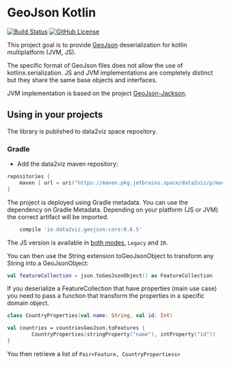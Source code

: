 GeoJson Kotlin
=========================

[![Build Status](https://travis-ci.org/data2viz/geojson-kotlin.svg?branch=master)](https://travis-ci.org/data2viz/geojson-kotlin)
[![GitHub License](https://img.shields.io/badge/license-Apache%20License%202.0-blue.svg?style=flat)](http://www.apache.org/licenses/LICENSE-2.0)


This project goal is to provide [GeoJson](https://tools.ietf.org/html/rfc7946) deserialization for kotlin multiplatform (JVM, JS).





The specific format of GeoJson files does not allow the use of kotlinx.serialization. JS and
JVM implementations are completely distinct but they share the same base objects and interfaces.

JVM implementation is based on the project [GeoJson-Jackson](https://github.com/opendatalab-de/geojson-jackson).

## Using in your projects

The library is published to data2viz space repository.



### Gradle

- Add the data2viz maven repository:

```kotlin
repositories {
    maven { url = uri("https://maven.pkg.jetbrains.space/data2viz/p/maven/public") }
}
```

The project is deployed using Gradle metadata. You can use the dependency
on Gradle Metadata. Depending on your platform (JS or JVM) the correct
artifact will be imported.

```groovy
    compile 'io.data2viz.geojson:core:0.6.5'
```

The JS version is available in [both modes](https://kotlinlang.org/docs/reference/js-ir-compiler.html), `Legacy` and `IR`.

You can then use the String extension toGeoJsonObject to transform any String into a GeoJsonObject:

```kotlin
val featureCollection = json.toGeoJsonObject() as FeatureCollection
```

If you deserialize a FeatureCollection that have properties (main use case) you
need to pass a function that transform the properties in a specific domain object.

```kotlin
class CountryProperties(val name: String, val id: Int)

val countries = countriesGeoJson.toFeatures {
        CountryProperties(stringProperty("name"), intProperty("id"))
}
```

You then retrieve a list of `Pair<Feature, CountryPropertiess>`

